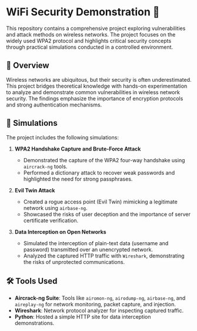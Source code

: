 # WiFi Security Demonstration 🔐

This repository contains a comprehensive project exploring vulnerabilities and attack methods on wireless networks. The project focuses on the widely used WPA2 protocol and highlights critical security concepts through practical simulations conducted in a controlled environment.

## 🌟 Overview

Wireless networks are ubiquitous, but their security is often underestimated. This project bridges theoretical knowledge with hands-on experimentation to analyze and demonstrate common vulnerabilities in wireless network security. The findings emphasize the importance of encryption protocols and strong authentication mechanisms.

## 🚀 Simulations

The project includes the following simulations:

1. **WPA2 Handshake Capture and Brute-Force Attack**  
   - Demonstrated the capture of the WPA2 four-way handshake using `aircrack-ng` tools.
   - Performed a dictionary attack to recover weak passwords and highlighted the need for strong passphrases.

2. **Evil Twin Attack**  
   - Created a rogue access point (Evil Twin) mimicking a legitimate network using `airbase-ng`.
   - Showcased the risks of user deception and the importance of server certificate verification.

3. **Data Interception on Open Networks**  
   - Simulated the interception of plain-text data (username and password) transmitted over an unencrypted network.
   - Analyzed the captured HTTP traffic with `Wireshark`, demonstrating the risks of unprotected communications.

## 🛠 Tools Used

- **Aircrack-ng Suite**: Tools like `airomon-ng`, `airodump-ng`, `airbase-ng`, and `aireplay-ng` for network monitoring, packet capture, and injection.
- **Wireshark**: Network protocol analyzer for inspecting captured traffic.
- **Python**: Hosted a simple HTTP site for data interception demonstrations.

